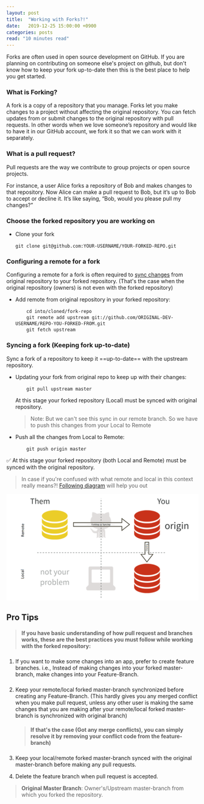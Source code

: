 ```yaml
---
layout: post
title:  "Working with Forks?!"
date:   2019-12-25 15:00:00 +0900
categories: posts
read: "10 minutes read"
---
```


Forks are often used in open source development on GitHub.  If you are planning on contributing on someone else's project on github, but don't know how to keep your fork up-to-date then this is the best place to help you get started.

### What is Forking?
A fork is a copy of a repository that you manage. Forks let you make changes to a project without affecting the original repository. You can fetch updates from or submit changes to the original repository with pull requests. In other words when we love someone’s repository and would like to have it in our GitHub account, we fork it so that we can work with it separately.


### What is a pull request?

Pull requests are the way we contribute to group projects or open source projects.

For instance, a user Alice forks a repository of Bob and makes changes to that repository. Now Alice can make a pull request to Bob, but it’s up to Bob to accept or decline it. It’s like saying, “Bob, would you please pull my changes?”

### Choose the forked repository you are working on

* Clone your fork
	```
	git clone git@github.com:YOUR-USERNAME/YOUR-FORKED-REPO.git
    ```

### Configuring a remote for a fork
Configuring a remote for a fork is often required to [sync changes](#) from original repository to your forked repository. (That's the case when the original repository (owners) is not even with the forked repository)

*  Add remote from original repository in your forked repository: 
	```
	    cd into/cloned/fork-repo
	    git remote add upstream git://github.com/ORIGINAL-DEV-USERNAME/REPO-YOU-FORKED-FROM.git
	    git fetch upstream
	```
### Syncing a fork (Keeping fork up-to-date)
Sync a fork of a repository to keep it ==up-to-date== with the upstream repository.
* Updating your fork from original repo to keep up with their changes:
	```
	    git pull upstream master
	```

	At this stage your forked repository (Local) must be synced with original repository.
	> Note: But we can't see this sync in our remote branch.  So we have to push this changes from your Local to Remote
	
* Push all the changes from Local to Remote:
	```
	    git push origin master
	``` 
:white_check_mark: At this stage your forked repository (both Local and Remote) must be synced with the original repository.

> In case if you're confused with what remote and local in this context really means?! [Following diagram](#) will help you out


![fork and clone](/assets/images/fork-and-clone.png)


## Pro Tips 

> #### If you have basic understanding of how pull request and branches works, these are the best practices you must follow while working with the forked repository:

#####
1) If you want to make some changes into an app, prefer to create feature branches. i.e., Instead of making changes into your forked master-branch, make changes into your Feature-Branch.

#####
2) Keep your remote/local forked master-branch synchronized before creating any Feature-Branch. (This hardly gives you any merged conflict when you make pull request, unless any other user is making the same changes that you are making after your remote/local forked master-branch is synchronized with original branch)
    
    > #### If that's the case (Got any merge conflicts), you can simply resolve it by removing your conflict code from the feature-branch)
  
#####  
3) Keep your local/remote forked master-branch synced with the original master-branch before making any pull requests.

4) Delete the feature branch when pull request is accepted.

  > **Original Master Branch**: Owner's/Upstream master-branch from which you forked the repository.

    
    
